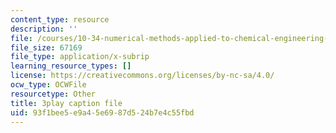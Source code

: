 ```yaml
---
content_type: resource
description: ''
file: /courses/10-34-numerical-methods-applied-to-chemical-engineering-fall-2015/93f1bee5e9a45e6987d524b7e4c55fbd_42TkHA__6bk.vtt
file_size: 67169
file_type: application/x-subrip
learning_resource_types: []
license: https://creativecommons.org/licenses/by-nc-sa/4.0/
ocw_type: OCWFile
resourcetype: Other
title: 3play caption file
uid: 93f1bee5-e9a4-5e69-87d5-24b7e4c55fbd
---
```

